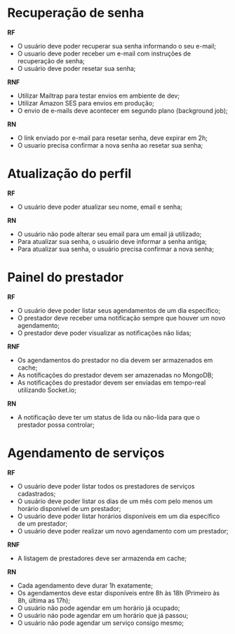 # Recuperação de senha

**RF**

- O usuário deve poder recuperar sua senha informando o seu e-mail;
- O usuario deve poder receber um e-mail com instruções de recuperação de senha;
- O usuário deve poder resetar sua senha;

**RNF**

- Utilizar Mailtrap para testar envios em ambiente de dev;
- Utilizar Amazon SES para envios em produção;
- O envio de e-mails deve acontecer em segundo plano (background job);

**RN**

- O link enviado por e-mail para resetar senha, deve expirar em 2h;
- O usuario precisa confirmar a nova senha ao resetar sua senha;

# Atualização do perfil

**RF**

- O usuário deve poder atualizar seu nome, email e senha;

**RN**

- O usuário não pode alterar seu email para um email já utilizado;
- Para atualizar sua senha, o usuário deve informar a senha antiga;
- Para atualizar sua senha, o usuário precisa confirmar a nova senha;

# Painel do prestador

**RF**

- O usuário deve poder listar seus agendamentos de um dia específico;
- O prestador deve receber uma notificação sempre que houver um novo agendamento;
- O prestador deve poder visualizar as notificações não lidas;

**RNF**

- Os agendamentos do prestador no dia devem ser armazenados em cache;
- As notificações do prestador devem ser amazenadas no MongoDB;
- As notificações do prestador devem ser enviadas em tempo-real utilizando Socket.io;

**RN**

- A notificação deve ter um status de lida ou não-lida para que o prestador possa controlar;

# Agendamento de serviços

**RF**

  - O usuário deve poder listar todos os prestadores de serviços cadastrados;
  - O usuário deve poder listar os dias de um mês  com pelo menos um horário disponível de um prestador;
  - O usuário deve poder listar horários disponíveis em um dia específico de um prestador;
  - O usuário deve poder realizar um novo agendamento com um prestador;

**RNF**

- A listagem de prestadores deve ser armazenda em cache;

**RN**

- Cada agendamento deve durar 1h exatamente;
- Os agendamentos deve estar disponíveis entre 8h às 18h (Primeiro às 8h, última as 17h);
- O usuário não pode agendar em um horário já ocupado;
- O usuário náo pode agendar em um horário que já passou;
- O usuário não pode agendar um serviço consigo mesmo;
